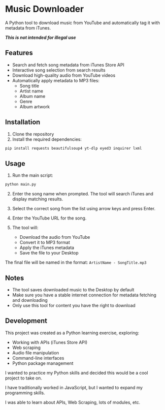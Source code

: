 # Music Downloader

A Python tool to download music from YouTube and automatically tag it with metadata from iTunes.

***This is not intended for illegal use***

## Features

- Search and fetch song metadata from iTunes Store API
- Interactive song selection from search results
- Download high-quality audio from YouTube videos
- Automatically apply metadata to MP3 files:
  - Song title
  - Artist name
  - Album name
  - Genre
  - Album artwork

## Installation

1. Clone the repository
2. Install the required dependencies:

```bash
pip install requests beautifulsoup4 yt-dlp eyed3 inquirer lxml
```

## Usage

1. Run the main script:

```bash
python main.py
```

2. Enter the song name when prompted. The tool will search iTunes and display matching results.

3. Select the correct song from the list using arrow keys and press Enter.

4. Enter the YouTube URL for the song.

5. The tool will:
   - Download the audio from YouTube
   - Convert it to MP3 format
   - Apply the iTunes metadata
   - Save the file to your Desktop

The final file will be named in the format: `ArtistName - SongTitle.mp3`

## Notes

- The tool saves downloaded music to the Desktop by default
- Make sure you have a stable internet connection for metadata fetching and downloading
- Only use this tool for content you have the right to download

## Development

This project was created as a Python learning exercise, exploring:

- Working with APIs (iTunes Store API)
- Web scraping
- Audio file manipulation
- Command-line interfaces
- Python package management

I wanted to practice my Python skills and decided this would be a cool project to take on.

I have traditionally worked in JavaScript, but I wanted to expand my programming skills.

I was able to learn about APIs, Web Scraping, lots of modules, etc.
